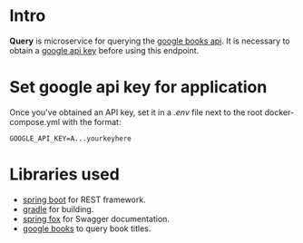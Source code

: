 # Intro

**Query** is microservice for querying the [google books api](https://developers.google.com/books/docs/v1/getting_started). It is necessary to obtain a [google api key](https://support.google.com/cloud/answer/6158862) before using this endpoint.

# Set google api key for application
Once you've obtained an API key, set it in a *.env* file next to the root docker-compose.yml with the format:
```
GOOGLE_API_KEY=A...yourkeyhere
```

# Libraries used

* [spring boot](https://projects.spring.io/spring-boot/) for REST framework.
* [gradle](https://gradle.org) for building.
* [spring fox](https://springfox.github.io/springfox/docs/current/) for Swagger documentation.
* [google books](https://developers.google.com/books/docs/v1/getting_started) to query book titles.
